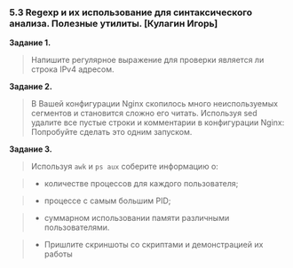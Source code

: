 ### 5.3 Regexp и их использование для синтаксического анализа. Полезные утилиты.  [Кулагин Игорь]
**Задание 1.**

> Напишите регулярное выражение для проверки является ли строка IPv4 адресом.

**Задание 2.**
>В Вашей конфигурации Nginx скопилось много неиспользуемых сегментов и становится сложно его читать.
>Используя sed удалите все пустые строки и комментарии в конфигурации Nginx:
>Попробуйте сделать это одним запуском.

**Задание 3.**
>Используя ```awk``` и ```ps aux``` соберите информацию о:

>- количестве процессов для каждого пользователя;

>- процессе с самым большим PID;

>- суммарном использовании памяти различными пользователями.

>- Пришлите скриншоты со скриптами и демонстрацией их работы